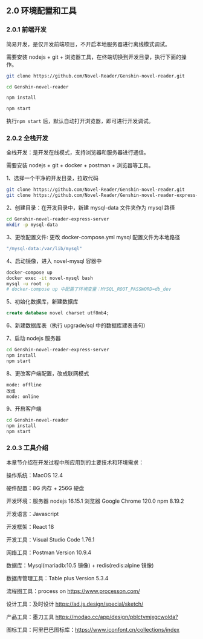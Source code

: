 ## 2.0 环境配置和工具

### 2.0.1 前端开发

简易开发，是仅开发前端项目，不开启本地服务器进行离线模式调试。

需要安装 nodejs + git + 浏览器工具，在终端切换到开发目录，执行下面的操作。

```bash
git clone https://github.com/Novel-Reader/Genshin-novel-reader.git

cd Genshin-novel-reader

npm install

npm start
```

执行`npm start` 后，默认自动打开浏览器，即可进行开发调试。

### 2.0.2 全栈开发

全栈开发：是开发在线模式，支持浏览器和服务器进行通信。

需要安装 nodejs + git + docker + postman + 浏览器等工具。

1、选择一个干净的开发目录，拉取代码

```bash
git clone https://github.com/Novel-Reader/Genshin-novel-reader.git
git clone https://github.com/Novel-Reader/Genshin-novel-reader-express-server.git
```

2、创建目录：在开发目录中，新建 mysql-data 文件夹作为 mysql 路径

```bash
cd Genshin-novel-reader-express-server
mkdir -p mysql-data
```

3、更改配置文件: 更改 docker-compose.yml mysql 配置文件为本地路径

```bash
"/mysql-data:/var/lib/mysql"
```

4、启动镜像，进入 novel-mysql 容器中

```bash
docker-compose up
docker exec -it novel-mysql bash
mysql -u root -p
# docker-compose up 中配置了环境变量：MYSQL_ROOT_PASSWORD=db_dev
```

5、初始化数据库，新建数据库

```sql
create database novel charset utf8mb4;
```

6、新建数据库表（执行 upgrade/sql 中的数据库建表语句）

7、启动 nodejs 服务器

```bash
cd Genshin-novel-reader-express-server
npm install
npm start
```

8、更改客户端配置，改成联网模式

```
mode: offline
改成
mode: online
```

9、开启客户端

```bash
cd Genshin-novel-reader
npm install
npm start
```

### 2.0.3 工具介绍

本章节介绍在开发过程中所应用到的主要技术和环境需求：

操作系统：MacOS 12.4

硬件配置：8G 内存 + 256G 硬盘

开发环境：服务器 nodejs 16.15.1 浏览器 Google Chrome 120.0 npm 8.19.2

开发语言：Javascript

开发框架：React 18

开发工具：Visual Studio Code 1.76.1

网络工具：Postman Version 10.9.4

数据库：Mysql(mariadb:10.5 镜像) + redis(redis:alpine 镜像)

数据库管理工具：Table plus Version 5.3.4

流程图工具：process on https://www.processon.com/

设计工具：及时设计 <https://ad.js.design/special/sketch/>

产品工具：墨刀工具 <https://modao.cc/app/design/pblctvmjxgcwolda?>

图标工具：阿里巴巴图标库：<https://www.iconfont.cn/collections/index>
